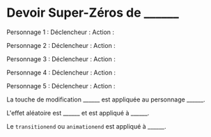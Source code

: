 # Devoir Super-Zéros de ______

Personnage 1 : 
Déclencheur :
Action :

Personnage 2 :
Déclencheur :
Action :

Personnage 3 :
Déclencheur :
Action :

Personnage 4 :
Déclencheur :
Action :

Personnage 5 :
Déclencheur :
Action :

La touche de modification ______ est appliquée au personnage ______.

L'effet aléatoire est ______ et est appliqué à ______.

Le `transitionend` ou `animationend` est appliqué à ______.

